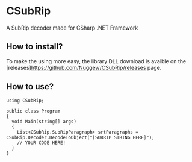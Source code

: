 # CSubRip
A SubRip decoder made for CSharp .NET Framework

## How to install?
To make the using more easy, the library DLL download is avaible on the [releases]https://github.com/Nuggew/CSubRip/releases page.

## How to use?
```
using CSubRip;

public class Program
{
  void Main(string[] args)
  {
    List<CSubRip.SubRipParagraph> srtParagraphs = CSubRip.Decoder.DecodeToObject("[SUBRIP STRING HERE]");
    // YOUR CODE HERE!
  }
}
```
